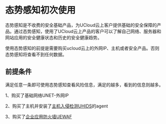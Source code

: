 

# 态势感知初次使用

态势感知是不收费的安全基础产品，为UCloud云上客户提供基础的安全保障的产品。通过态势感知，使用了UCloud云上产品的客户可以了解自己网络、服务器和网站应用的安全健康状态和历史的安全健康趋势。

使用态势感知的前提是需要购买ucloud云上的外网IP、主机或者安全产品。否则态势感知将查看不到任何数据。

## 前提条件

满足任意一条即可使用态势感知查看风险信息，满足的越多，看到的信息则越多。

1、购买了基础网络UNET-外网IP

2、购买了主机并安装了[主机入侵检测UHIDS](/security/uhids/common)的agent

3、购买了[企业应用防火墙UEWAF](/security/uewaf/concepts)
